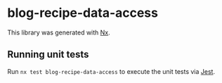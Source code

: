 # blog-recipe-data-access

This library was generated with [Nx](https://nx.dev).

## Running unit tests

Run `nx test blog-recipe-data-access` to execute the unit tests via [Jest](https://jestjs.io).
